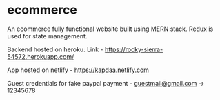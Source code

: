# ecommerce
An ecommerce fully functional website built using MERN stack. Redux is used for state management.


Backend hosted on heroku. Link - https://rocky-sierra-54572.herokuapp.com/


App hosted on netlify - https://kapdaa.netlify.com


Guest credentials for fake paypal payment - guestmail@gmail.com -> 12345678 

